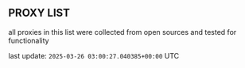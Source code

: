 ## PROXY LIST

all proxies in this list were collected from open sources and tested for functionality

last update: `2025-03-26 03:00:27.040385+00:00` UTC